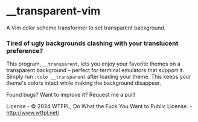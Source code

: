 # __transparent-vim

A Vim color scheme transformer to set transparent background.

### Tired of ugly backgrounds clashing with your translucent preference?

This program, `__transparent`, lets you enjoy your favorite themes on a transparent background – perfect for terminal emulators that support it. Simply run `:colo __transparent` after loading your theme. This keeps your theme's colors intact while making the background disappear.

Found bugs? Want to improve it? Request me a pull!

License - © 2024 WTFPL, Do What the Fuck You Want to Public License. - http://www.wtfpl.net/
